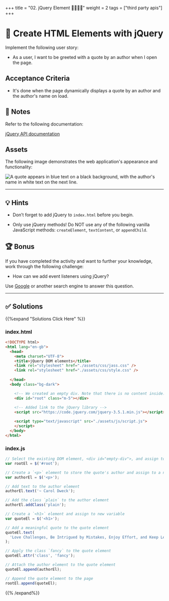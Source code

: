 +++
title = "02. jQuery Element 👩‍🎓👨‍🎓"
weight = 2
tags = ["third party apis"] 
+++

# 📖 Create HTML Elements with jQuery

Implement the following user story:

* As a user, I want to be greeted with a quote by an author when I open the page.

## Acceptance Criteria

* It's done when the page dynamically displays a quote by an author and the author's name on load.

## 📝 Notes

Refer to the following documentation:

[jQuery API documentation](https://api.jquery.com/)

## Assets

The following image demonstrates the web application's appearance and functionality:

![A quote appears in blue text on a black background, with the author's name in white text on the next line.](../images/01-quote.png)

---

## 💡 Hints

* Don’t forget to add jQuery to `index.html` before you begin.

* Only use jQuery methods! Do NOT use any of the following vanilla JavaScript methods: `createElement`, `textContent`, or `appendChild`.

## 🏆 Bonus

If you have completed the activity and want to further your knowledge, work through the following challenge:

* How can we add event listeners using jQuery?

Use [Google](https://www.google.com) or another search engine to answer this question.

---


## ✅ Solutions 
{{%expand "Solutions Click Here" %}}
### index.html
```html
<!DOCTYPE html>
<html lang="en-gb">
  <head>
    <meta charset="UTF-8">
    <title>jQuery DOM elements</title>
    <link rel="stylesheet" href="./assets/css/jass.css" />
    <link rel="stylesheet" href="./assets/css/style.css" />
    
  </head>
  <body class="bg-dark">

    <!-- We created an empty div. Note that there is no content inside. -->
    <div id="root" class="m-5"></div>
     
    <!-- Added link to the jQuery library -->
    <script src="https://code.jquery.com/jquery-3.5.1.min.js"></script>

    <script type="text/javascript" src="./assets/js/script.js">
    </script>
  </body>
</html>
```

### index.js
```js
// Select the existing DOM element, <div id="empty-div">, and assign to a new variable
var rootEl = $('#root');

// Create a `<p>` element to store the quote's author and assign to a new variable
var authorEl = $('<p>');

// Add text to the author element
authorEl.text('~ Carol Dweck');

// Add the class `plain` to the author element
authorEl.addClass('plain');

// Create a `<h1>` element and assign to new variable
var quoteEl = $('<h1>');

// Add a meaningful quote to the quote element
quoteEl.text(
  'Love Challenges, Be Intrigued by Mistakes, Enjoy Effort, and Keep Learning.'
);

// Apply the class `fancy` to the quote element
quoteEl.attr('class', 'fancy');

// Attach the author element to the quote element
quoteEl.append(authorEl);

// Append the quote element to the page
rootEl.append(quoteEl);
```
{{% /expand%}}